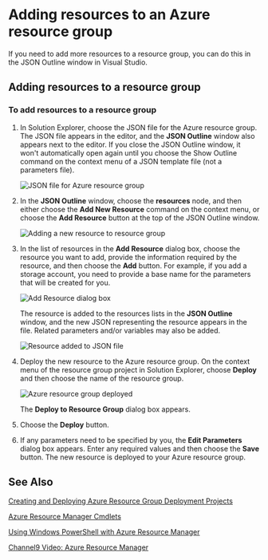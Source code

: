 <properties 
   pageTitle="Adding resources to an Azure resource group"
   description="Learn how to add resources to an Azure Resource Group by using Visual Studio."
   services="visual-studio-online"
   documentationCenter="na"
   authors="kempb"
   manager="douge"
   editor="tglee" />
<tags 
   ms.service="multiple"
   ms.date="08/13/2015"
   wacn.date="" />

# Adding resources to an Azure resource group

If you need to add more resources to a resource group, you can do this in the JSON Outline window in Visual Studio.

## Adding resources to a resource group

### To add resources to a resource group

1. In Solution Explorer, choose the JSON file for the Azure resource group. The JSON file appears in the editor, and the **JSON Outline** window also appears next to the editor. If you close the JSON Outline window, it won't automatically open again until you choose the Show Outline command on the context menu of a JSON template file (not a parameters file).

    ![JSON file for Azure resource group](./media/vs-azure-tools-resource-group-adding-resources/arm-json-file.png)

1. In the **JSON Outline** window, choose the **resources** node, and then either choose the **Add New Resource** command on the context menu, or choose the **Add Resource** button at the top of the JSON Outline window.

    ![Adding a new resource to resource group](./media/vs-azure-tools-resource-group-adding-resources/arm-add-resource.png)

1. In the list of resources in the **Add Resource** dialog box, choose the resource you want to add, provide the information required by the resource, and then choose the **Add** button. For example, if you add a storage account, you need to provide a base name for the parameters that will be created for you. 
 
    ![Add Resource dialog box](./media/vs-azure-tools-resource-group-adding-resources/arm-add-resource-dialog.png)

    The resource is added to the resources lists in the **JSON Outline** window, and the new JSON representing the resource appears in the file. Related parameters and/or variables may also be added.


    ![Resource added to JSON file](./media/vs-azure-tools-resource-group-adding-resources/arm-add-resource-json.png)

1. Deploy the new resource to the Azure resource group. On the context menu of the resource group project in Solution Explorer, choose **Deploy** and then choose the name of the resource group. 

    ![Azure resource group deployed](./media/vs-azure-tools-resource-group-adding-resources/deploy-arm-resource-group.png)

    The **Deploy to Resource Group** dialog box appears.


1. Choose the **Deploy** button.

1. If any parameters need to be specified by you, the **Edit Parameters** dialog box appears. Enter any required values and then choose the **Save** button. The new resource is deployed to your Azure resource group.

## See Also

[Creating and Deploying Azure Resource Group Deployment Projects](http://go.microsoft.com/fwlink/p/?LinkID=623073)

[Azure Resource Manager Cmdlets](https://msdn.microsoft.com/library/dn654592.aspx)

[Using Windows PowerShell with Azure Resource Manager](../powershell-azure-resource-manager/)

[Channel9 Video: Azure Resource Manager](http://channel9.msdn.com/Events/TechEd/NorthAmerica/2014/DEV-B224#fbid=)

